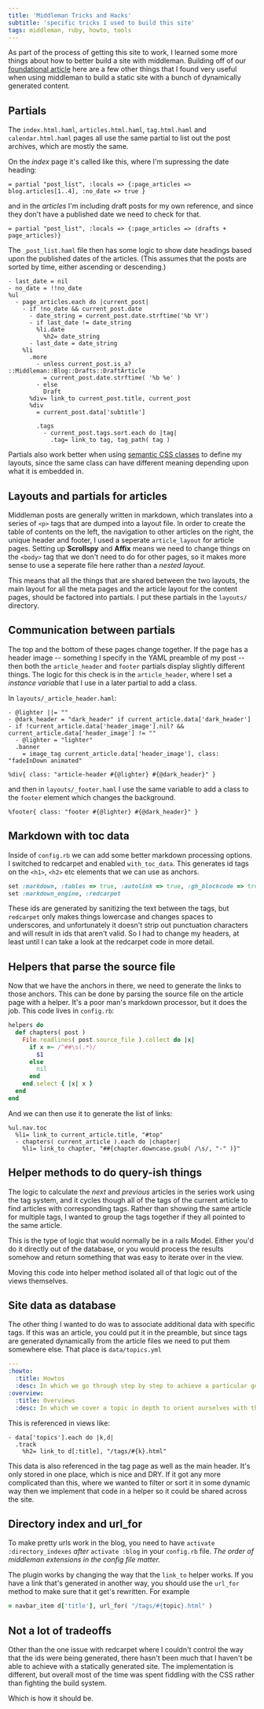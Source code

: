 ```yaml
---
title: 'Middleman Tricks and Hacks'
subtitle: 'specific tricks I used to build this site'
tags: middleman, ruby, howto, tools
---
```


As part of the process of getting this site to work, I learned some more things about how to better build a site with middleman.  Building off of our [foundational article](/building-sites-with-middleman/) here are a few other things that I found very useful when using middleman to build a static site with a bunch of dynamically generated content.

## Partials

The `index.html.haml`, `articles.html.haml`, `tag.html.haml` and `calendar.html.haml` pages all use the same partial to list out the post archives, which are mostly the same.

On the _index_ page it's called like this, where I'm supressing the date heading:

```haml
= partial "post_list", :locals => {:page_articles => blog.articles[1..4], :no_date => true }
```

and in the _articles_ I'm including draft posts for my own reference, and since they don't have a published date we need to check for that.

```haml
= partial "post_list", :locals => {:page_articles => (drafts + page_articles)}
```

The `_post_list.haml` file then has some logic to show date headings based upon the published dates of the articles.  (This assumes that the posts are sorted by time, either ascending or descending.) 

```haml
- last_date = nil
- no_date = !!no_date
%ul
  - page_articles.each do |current_post|
    - if !no_date && current_post.date
      - date_string = current_post.date.strftime('%b %Y')
      - if last_date != date_string
        %li.date
          %h2= date_string
      - last_date = date_string
    %li
      .more
        - unless current_post.is_a? ::Middleman::Blog::Drafts::DraftArticle
          = current_post.date.strftime( '%b %e' )
        - else
          Draft
      %div= link_to current_post.title, current_post
      %div
        = current_post.data['subtitle']

        .tags
          - current_post.tags.sort.each do |tag|
            .tag= link_to tag, tag_path( tag )
```

Partials also work better when using [semantic CSS classes](/bootstrap-advanced-grid-tricks/) to define my layouts, since the same class can have different meaning depending upon what it is embedded in.

## Layouts and partials for articles

Middleman posts are generally written in markdown, which translates into a series of `<p>` tags that are dumped into a layout file.  In order to create the table of contents on the left, the navigation to other articles on the right, the unique header and footer, I used a seperate `article_layout` for article pages.  Setting up **Scrollspy** and **Affix** means we need to change things on the `<body>` tag that we don't need to do for other pages, so it makes more sense to use a seperate file here rather than a _nested layout_.

This means that all the things that are shared between the two layouts, the main layout for all the meta pages and the article layout for the content pages, should be factored into partials.  I put these partials in the `layouts/` directory.

## Communication between partials

The top and the bottom of these pages change together.  If the page has a header image -- something I specify in the YAML preamble of my post -- then both the `article_header` and `footer` partials display slightly different things.  The logic for this check is in the `article_header`, where I set a _instance variable_ that I use in a later partial to add a class.

In `layouts/_article_header.haml`:

```
- @lighter ||= ""
- @dark_header = "dark_header" if current_article.data['dark_header']
- if !current_article.data['header_image'].nil? && current_article.data['header_image'] != ""
  - @lighter = "lighter"
  .banner
    = image_tag current_article.data['header_image'], class: "fadeInDown animated"

%div{ class: "article-header #{@lighter} #{@dark_header}" }
```

and then in `layouts/_footer.haml` I use the same variable to add a class to the `footer` element which changes the background.

```
%footer{ class: "footer #{@lighter} #{@dark_header}" }
```

## Markdown with toc data

Inside of `config.rb` we can add some better markdown processing options.  I switched to redcarpet and enabled `with_toc_data`.  This generates id tags on the `<h1>`, `<h2>` etc elements that we can use as anchors.

```rb
set :markdown, :tables => true, :autolink => true, :gh_blockcode => true, :fenced_code_blocks => true, with_toc_data: true
set :markdown_engine, :redcarpet
```

These ids are generated by sanitizing the text between the tags, but `redcarpet` only makes things lowercase and changes spaces to underscores, and unfortunately it doesn't strip out punctuation characters and will result in ids that aren't valid.  So I had to change my headers, at least until I can take a look at the redcarpet code in more detail.

## Helpers that parse the source file

Now that we have the anchors in there, we need to generate the links to those anchors.  This can be done by parsing the source file on the article page with a helper.  It's a poor man's markdown processor, but it does the job.  This code lives in `config.rb`:

```rb
helpers do
  def chapters( post )
    File.readlines( post.source_file ).collect do |x|
      if x =~ /^##\s(.*)/
        $1
      else
        nil
      end
    end.select { |x| x }
  end
end
```

And we can then use it to generate the list of links:

```haml
%ul.nav.toc
  %li= link_to current_article.title, "#top"
  - chapters( current_article ).each do |chapter|
    %li= link_to chapter, "##{chapter.downcase.gsub( /\s/, "-" )}"
```

## Helper methods to do query-ish things

The logic to calculate the _next_ and _previous_ articles in the series work using the tag system, and it cycles though all of the tags of the current article to find articles with corresponding tags.  Rather than showing the same article for multiple tags, I wanted to group the tags together if they all pointed to the same article.

This is the type of logic that would normally be in a rails Model.  Either you'd do it directly out of the database, or you would process the results somehow and return something that was easy to iterate over in the view.

Moving this code into helper method isolated all of that logic out of the views themselves.

## Site data as database

The other thing I wanted to do was to associate additional data with specific tags.  If this was an article, you could put it in the preamble, but since tags are generated dynamically from the article files we need to put them somewhere else.  That place is `data/topics.yml`

```yml
---
:howto:
  :title: Howtos
  :desc: In which we go through step by step to achieve a particular goal.
:overview:
  :title: Overviews
  :desc: In which we cover a topic in depth to orient ourselves with the technology.
```

This is referenced in views like:

```haml
- data['topics'].each do |k,d|
  .track
    %h2= link_to d[:title], "/tags/#{k}.html"
```

This data is also referenced in the tag page as well as the main header.  It's only stored in one place, which is nice and DRY.  If it got any more complicated than this, where we wanted to filter or sort it in some dynamic way then we implement that code in a helper so it could be shared across the site.

## Directory index and url_for

To make pretty urls work in the blog, you need to have `activate :directory_indexes` _after_ `activate :blog` in your `config.rb` file.  _The order of middleman extensions in the config file matter._

The plugin works by changing the way that the `link_to` helper works.  If you have a link that's generated in another way, you should use the `url_for` method to make sure that it get's rewritten.  For example

```rb
= navbar_item d['title'], url_for( "/tags/#{topic}.html" )
```

## Not a lot of tradeoffs

Other than the one issue with redcarpet where I couldn't control the way that the ids were being generated, there hasn't been much that I haven't be able to achieve with a statically generated site.  The implementation is different, but overall most of the time was spent fiddling with the CSS rather than fighting the build system.

Which is how it should be.
